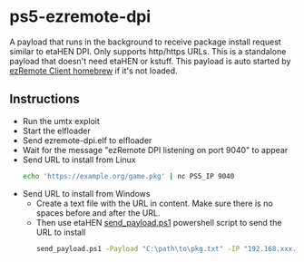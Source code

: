 # ps5-ezremote-dpi

A payload that runs in the background to receive package install request similar to etaHEN DPI. Only supports http/https URLs. This is a standalone payload that doesn't need etaHEN or kstuff. This payload is auto started by [ezRemote Client homebrew](https://github.com/cy33hc/ps5-ezremote-client) if it's not loaded.

## Instructions
 - Run the umtx exploit
 - Start the elfloader
 - Send ezremote-dpi.elf to elfloader
 - Wait for the message "ezRemote DPI listening on port 9040" to appear
 - Send URL to install from Linux
   ```bash
   echo 'https://example.org/game.pkg' | nc PS5_IP 9040
   ```
 - Send URL to install from Windows
   - Create a text file with the URL in content. Make sure there is no spaces before and after the URL.
   - Then use etaHEN [send_payload.ps1](https://github.com/etaHEN/etaHEN/blob/main/send_payload.ps1) powershell script to send the URL to install
     ```bash
     send_payload.ps1 -Payload "C:\path\to\pkg.txt" -IP "192.168.xxx.xxx" -Port 9040
     ```
